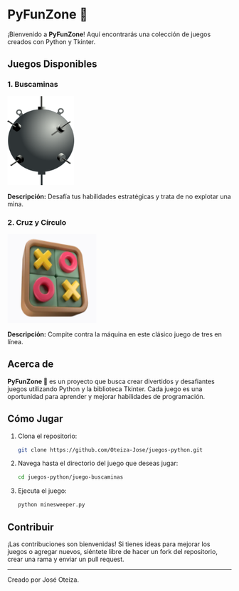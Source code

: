 # PyFunZone 🐍

¡Bienvenido a **PyFunZone**! Aquí encontrarás una colección de juegos creados con Python y Tkinter.

## Juegos Disponibles

### 1. Buscaminas

<img src="juego-buscaminas/images/mine.png" alt="Buscaminas" width="150" height="200">

**Descripción:** 
Desafía tus habilidades estratégicas y trata de no explotar una mina.

### 2. Cruz y Círculo

<img src="juego-tic-tac-toe/images/circuloycruz.png" alt="Cruz y Círculo" width="200" height="200">

**Descripción:** 
Compite contra la máquina en este clásico juego de tres en línea.

## Acerca de

**PyFunZone 🐍** es un proyecto que busca crear divertidos y desafiantes juegos utilizando Python y la biblioteca Tkinter. Cada juego es una oportunidad para aprender y mejorar habilidades de programación.

## Cómo Jugar

1. Clona el repositorio:
    ```bash
    git clone https://github.com/Oteiza-Jose/juegos-python.git
    ```

2. Navega hasta el directorio del juego que deseas jugar:
    ```bash
    cd juegos-python/juego-buscaminas
    ```

3. Ejecuta el juego:
    ```bash
    python minesweeper.py
    ```

## Contribuir

¡Las contribuciones son bienvenidas! Si tienes ideas para mejorar los juegos o agregar nuevos, siéntete libre de hacer un fork del repositorio, crear una rama y enviar un pull request.

---

Creado por José Oteiza.
